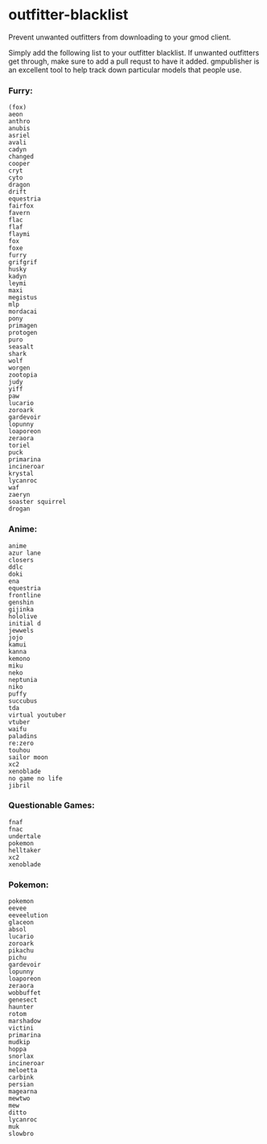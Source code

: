 # outfitter-blacklist
 Prevent unwanted outfitters from downloading to your gmod client.


Simply add the following list to your outfitter blacklist. If unwanted outfitters get through, make sure to add a pull requst to have it added. gmpublisher is an excellent tool to help track down particular models that people use.

### Furry:
```
(fox)
aeon
anthro
anubis
asriel
avali
cadyn
changed
cooper
cryt
cyto
dragon
drift
equestria
fairfox
favern
flac
flaf
flaymi
fox
foxe
furry
grifgrif
husky
kadyn
leymi
maxi
megistus
mlp
mordacai
pony
primagen
protogen
puro
seasalt
shark
wolf
worgen
zootopia
judy
yiff
paw
lucario
zoroark
gardevoir
lopunny
loaporeon
zeraora
toriel
puck
primarina
incineroar
krystal
lycanroc
waf
zaeryn
soaster squirrel
drogan
```
### Anime:
```
anime
azur lane
closers
ddlc
doki
ena
equestria
frontline
genshin
gijinka
hololive
initial d
jewwels
jojo
kamui
kanna
kemono
miku
neko
neptunia
niko
puffy
succubus
tda
virtual youtuber
vtuber
waifu
paladins
re:zero
touhou
sailor moon
xc2
xenoblade
no game no life
jibril
```
### Questionable Games:
```
fnaf
fnac
undertale
pokemon
helltaker
xc2
xenoblade
```
### Pokemon:
```
pokemon
eevee
eeveelution
glaceon
absol
lucario
zoroark
pikachu
pichu
gardevoir
lopunny
loaporeon
zeraora
wobbuffet
genesect
haunter
rotom
marshadow
victini
primarina
mudkip
hoppa
snorlax
incineroar
meloetta
carbink
persian
magearna
mewtwo
mew
ditto
lycanroc
muk
slowbro
```
